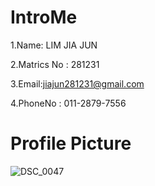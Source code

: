 # IntroMe
1.Name: LIM JIA JUN

2.Matrics No : 281231

3.Email:jiajun281231@gmail.com

4.PhoneNo : 011-2879-7556

# Profile Picture

![DSC_0047](https://user-images.githubusercontent.com/29892279/198480498-8516112b-335c-4266-abf6-c8af95ba5509.JPG)



